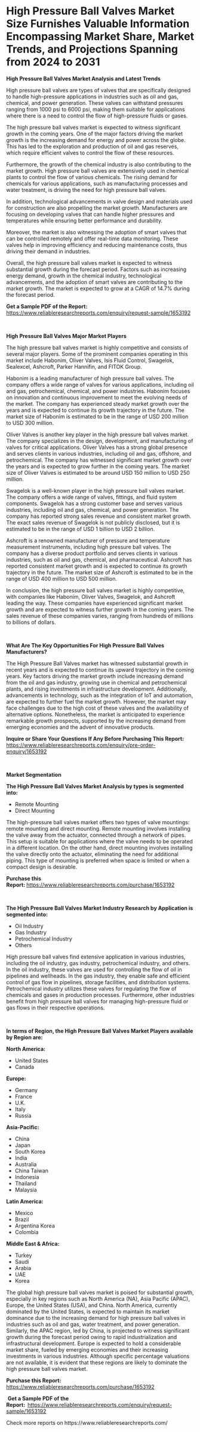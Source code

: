 <p><h1>High Pressure Ball Valves Market Size Furnishes Valuable Information Encompassing Market Share, Market Trends, and Projections Spanning from 2024 to 2031</h1></p><p><strong>High Pressure Ball Valves Market Analysis and Latest Trends</strong></p>
<p><p>High pressure ball valves are types of valves that are specifically designed to handle high-pressure applications in industries such as oil and gas, chemical, and power generation. These valves can withstand pressures ranging from 1000 psi to 6000 psi, making them suitable for applications where there is a need to control the flow of high-pressure fluids or gases.</p><p>The high pressure ball valves market is expected to witness significant growth in the coming years. One of the major factors driving the market growth is the increasing demand for energy and power across the globe. This has led to the exploration and production of oil and gas reserves, which require efficient valves to control the flow of these resources.</p><p>Furthermore, the growth of the chemical industry is also contributing to the market growth. High pressure ball valves are extensively used in chemical plants to control the flow of various chemicals. The rising demand for chemicals for various applications, such as manufacturing processes and water treatment, is driving the need for high pressure ball valves.</p><p>In addition, technological advancements in valve design and materials used for construction are also propelling the market growth. Manufacturers are focusing on developing valves that can handle higher pressures and temperatures while ensuring better performance and durability.</p><p>Moreover, the market is also witnessing the adoption of smart valves that can be controlled remotely and offer real-time data monitoring. These valves help in improving efficiency and reducing maintenance costs, thus driving their demand in industries.</p><p>Overall, the high pressure ball valves market is expected to witness substantial growth during the forecast period. Factors such as increasing energy demand, growth in the chemical industry, technological advancements, and the adoption of smart valves are contributing to the market growth. The market is expected to grow at a CAGR of 14.7% during the forecast period.</p></p>
<p><strong>Get a Sample PDF of the Report:&nbsp;</strong> <a href="https://www.reliableresearchreports.com/enquiry/request-sample/1653192">https://www.reliableresearchreports.com/enquiry/request-sample/1653192</a></p>
<p>&nbsp;</p>
<p><strong>High Pressure Ball Valves Major Market Players</strong></p>
<p><p>The high pressure ball valves market is highly competitive and consists of several major players. Some of the prominent companies operating in this market include Habonim, Oliver Valves, Isis Fluid Control, Swagelok, Sealexcel, Ashcroft, Parker Hannifin, and FITOK Group.</p><p>Habonim is a leading manufacturer of high pressure ball valves. The company offers a wide range of valves for various applications, including oil and gas, petrochemical, chemical, and power industries. Habonim focuses on innovation and continuous improvement to meet the evolving needs of the market. The company has experienced steady market growth over the years and is expected to continue its growth trajectory in the future. The market size of Habonim is estimated to be in the range of USD 200 million to USD 300 million.</p><p>Oliver Valves is another key player in the high pressure ball valves market. The company specializes in the design, development, and manufacturing of valves for critical applications. Oliver Valves has a strong global presence and serves clients in various industries, including oil and gas, offshore, and petrochemical. The company has witnessed significant market growth over the years and is expected to grow further in the coming years. The market size of Oliver Valves is estimated to be around USD 150 million to USD 250 million.</p><p>Swagelok is a well-known player in the high pressure ball valves market. The company offers a wide range of valves, fittings, and fluid system components. Swagelok has a strong customer base and serves various industries, including oil and gas, chemical, and power generation. The company has reported strong sales revenue and consistent market growth. The exact sales revenue of Swagelok is not publicly disclosed, but it is estimated to be in the range of USD 1 billion to USD 2 billion.</p><p>Ashcroft is a renowned manufacturer of pressure and temperature measurement instruments, including high pressure ball valves. The company has a diverse product portfolio and serves clients in various industries, such as oil and gas, chemical, and pharmaceutical. Ashcroft has reported consistent market growth and is expected to continue its growth trajectory in the future. The market size of Ashcroft is estimated to be in the range of USD 400 million to USD 500 million.</p><p>In conclusion, the high pressure ball valves market is highly competitive, with companies like Habonim, Oliver Valves, Swagelok, and Ashcroft leading the way. These companies have experienced significant market growth and are expected to witness further growth in the coming years. The sales revenue of these companies varies, ranging from hundreds of millions to billions of dollars.</p></p>
<p>&nbsp;</p>
<p><strong>What Are The Key Opportunities For High Pressure Ball Valves Manufacturers?</strong></p>
<p><p>The High Pressure Ball Valves market has witnessed substantial growth in recent years and is expected to continue its upward trajectory in the coming years. Key factors driving the market growth include increasing demand from the oil and gas industry, growing use in chemical and petrochemical plants, and rising investments in infrastructure development. Additionally, advancements in technology, such as the integration of IoT and automation, are expected to further fuel the market growth. However, the market may face challenges due to the high cost of these valves and the availability of alternative options. Nonetheless, the market is anticipated to experience remarkable growth prospects, supported by the increasing demand from emerging economies and the advent of innovative products.</p></p>
<p><strong>Inquire or Share Your Questions If Any Before Purchasing This Report:</strong> <a href="https://www.reliableresearchreports.com/enquiry/pre-order-enquiry/1653192">https://www.reliableresearchreports.com/enquiry/pre-order-enquiry/1653192</a></p>
<p>&nbsp;</p>
<p><strong>Market Segmentation</strong></p>
<p><strong>The High Pressure Ball Valves Market Analysis by types is segmented into:</strong></p>
<p><ul><li>Remote Mounting</li><li>Direct Mounting</li></ul></p>
<p><p>The high-pressure ball valves market offers two types of valve mountings: remote mounting and direct mounting. Remote mounting involves installing the valve away from the actuator, connected through a network of pipes. This setup is suitable for applications where the valve needs to be operated in a different location. On the other hand, direct mounting involves installing the valve directly onto the actuator, eliminating the need for additional piping. This type of mounting is preferred when space is limited or when a compact design is desirable.</p></p>
<p><strong>Purchase this Report:&nbsp;</strong><a href="https://www.reliableresearchreports.com/purchase/1653192">https://www.reliableresearchreports.com/purchase/1653192</a></p>
<p>&nbsp;</p>
<p><strong>The High Pressure Ball Valves Market Industry Research by Application is segmented into:</strong></p>
<p><ul><li>Oil Industry</li><li>Gas Industry</li><li>Petrochemical Industry</li><li>Others</li></ul></p>
<p><p>High pressure ball valves find extensive application in various industries, including the oil industry, gas industry, petrochemical industry, and others. In the oil industry, these valves are used for controlling the flow of oil in pipelines and wellheads. In the gas industry, they enable safe and efficient control of gas flow in pipelines, storage facilities, and distribution systems. Petrochemical industry utilizes these valves for regulating the flow of chemicals and gases in production processes. Furthermore, other industries benefit from high pressure ball valves for managing high-pressure fluid or gas flows in their respective operations.</p></p>
<p>&nbsp;</p>
<p><strong>In terms of Region, the High Pressure Ball Valves Market Players available by Region are:</strong></p>
<p>
    <p> <strong> North America: </strong>
        <ul>
            <li>United States</li>
            <li>Canada</li>
        </ul>
        </p> 
    <p> <strong> Europe: </strong>
        <ul>
            <li>Germany</li>
            <li>France</li>
            <li>U.K.</li>
            <li>Italy</li>
            <li>Russia</li>
        </ul>
        </p> 
    <p> <strong> Asia-Pacific: </strong>
        <ul>
            <li>China</li>
            <li>Japan</li>
            <li>South Korea</li>
            <li>India</li>
            <li>Australia</li>
            <li>China Taiwan</li>
            <li>Indonesia</li>
            <li>Thailand</li>
            <li>Malaysia</li>
        </ul>
        </p> 
    <p> <strong> Latin America: </strong>
        <ul>
            <li>Mexico</li>
            <li>Brazil</li>
            <li>Argentina Korea</li>
            <li>Colombia</li>
        </ul>
        </p> 
    <p> <strong> Middle East & Africa: </strong>
        <ul>
            <li>Turkey</li>
            <li>Saudi</li>
            <li>Arabia</li>
            <li>UAE</li>
            <li>Korea</li>
        </ul>
    </p>
    </p>
<p><p>The global high pressure ball valves market is poised for substantial growth, especially in key regions such as North America (NA), Asia Pacific (APAC), Europe, the United States (USA), and China. North America, currently dominated by the United States, is expected to maintain its market dominance due to the increasing demand for high pressure ball valves in industries such as oil and gas, water treatment, and power generation. Similarly, the APAC region, led by China, is projected to witness significant growth during the forecast period owing to rapid industrialization and infrastructural development. Europe is expected to hold a considerable market share, fueled by emerging economies and their increasing investments in various industries. Although specific percentage valuations are not available, it is evident that these regions are likely to dominate the high pressure ball valves market.</p></p>
<p><strong>Purchase this Report: </strong><a href="https://www.reliableresearchreports.com/purchase/1653192">https://www.reliableresearchreports.com/purchase/1653192</a></p>
<p>&nbsp;<strong>Get a Sample PDF of the Report:&nbsp;&nbsp;</strong><a href="https://www.reliableresearchreports.com/enquiry/request-sample/1653192">https://www.reliableresearchreports.com/enquiry/request-sample/1653192</a></p>
<p><strong></strong></p>
<p>Check more reports on https://www.reliableresearchreports.com/</p>